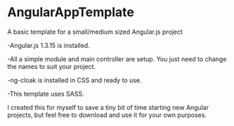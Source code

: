 # AngularAppTemplate
A basic template for a small/medium sized Angular.js project

-Angular.js 1.3.15 is installed.

-All a simple module and main controller are setup. You just need to change the names to suit your project.

-ng-cloak is installed in CSS and ready to use.

-This template uses SASS.


I created this for myself to save a tiny bit of time starting new Angular projects, but feel free to download and use it for your own purposes.

